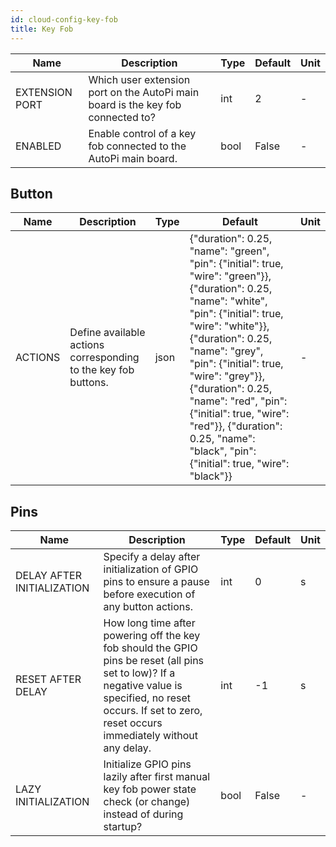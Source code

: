 ```yaml
---
id: cloud-config-key-fob
title: Key Fob
---
```


| Name | Description | Type | Default | Unit |
| ------ | ------ | ------ | ------ | ------ |
| EXTENSION PORT | Which user extension port on the AutoPi main board is the key fob connected to? | int | 2 | - |
| ENABLED | Enable control of a key fob connected to the AutoPi main board. | bool | False | - |

## Button

| Name | Description | Type | Default | Unit |
| ------ | ------ | ------ | ------ | ------ |
| ACTIONS | Define available actions corresponding to the key fob buttons. | json | {"duration": 0.25, "name": "green", "pin": {"initial": true, "wire": "green"}}, {"duration": 0.25, "name": "white", "pin": {"initial": true, "wire": "white"}}, {"duration": 0.25, "name": "grey", "pin": {"initial": true, "wire": "grey"}}, {"duration": 0.25, "name": "red", "pin": {"initial": true, "wire": "red"}}, {"duration": 0.25, "name": "black", "pin": {"initial": true, "wire": "black"}} | - |

## Pins

| Name | Description | Type | Default | Unit |
| ------ | ------ | ------ | ------ | ------ |
| DELAY AFTER INITIALIZATION | Specify a delay after initialization of GPIO pins to ensure a pause before execution of any button actions. | int | 0 | s |
| RESET AFTER DELAY | How long time after powering off the key fob should the GPIO pins be reset (all pins set to low)? If a negative value is specified, no reset occurs. If set to zero, reset occurs immediately without any delay. | int | -1 | s |
| LAZY INITIALIZATION | Initialize GPIO pins lazily after first manual key fob power state check (or change) instead of during startup? | bool | False | - |
